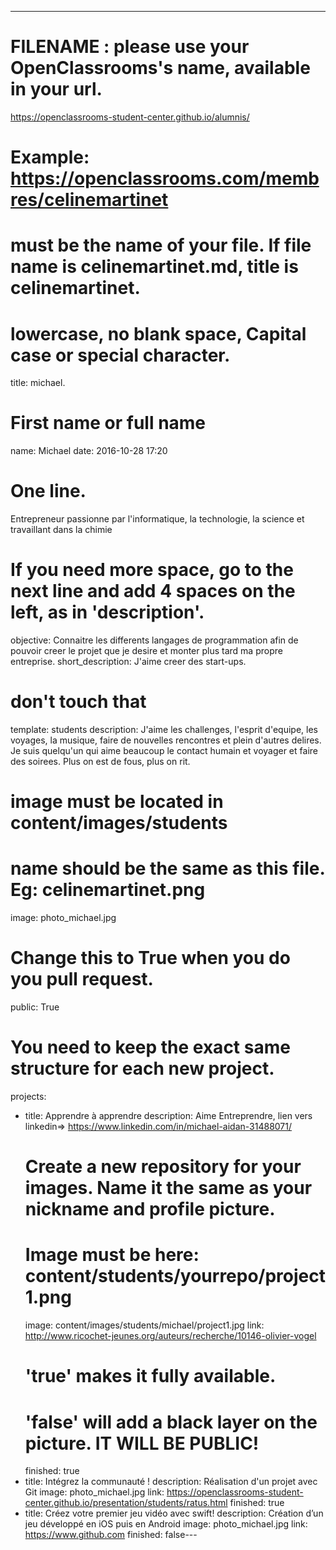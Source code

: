 ---

# FILENAME : please use your OpenClassrooms's name, available in your url.
https://openclassrooms-student-center.github.io/alumnis/
# Example: https://openclassrooms.com/membres/celinemartinet
# must be the name of your file. If file name is celinemartinet.md, title is celinemartinet.
# lowercase, no blank space, Capital case or special character.
title: michael.

# First name or full name
name: Michael
date: 2016-10-28 17:20

# One line.
Entrepreneur passionne par l'informatique, la technologie, la science et travaillant dans la chimie
# If you need more space, go to the next line and add 4 spaces on the left, as in 'description'.
objective: Connaitre les differents langages de programmation afin de pouvoir creer le projet que je desire et monter plus tard ma propre entreprise.
short_description: J'aime creer des start-ups.

# don't touch that
template: students
description:
    J'aime les challenges, l'esprit d'equipe, les voyages, la musique, faire de nouvelles rencontres et plein d'autres delires. Je suis quelqu'un qui aime beaucoup le contact humain et voyager et faire des soirees. Plus on est de fous, plus on rit. 

# image must be located in content/images/students
# name should be the same as this file. Eg: celinemartinet.png
image: photo_michael.jpg

# Change this to True when you do you pull request.
public: True

# You need to keep the exact same structure for each new project.
projects:
  - title: Apprendre à apprendre
    description: Aime Entreprendre, lien vers linkedin=> https://www.linkedin.com/in/michael-aidan-31488071/
    # Create a new repository for your images. Name it the same as your nickname and profile picture.
    # Image must be here: content/students/yourrepo/project1.png
    image: content/images/students/michael/project1.jpg
    link: http://www.ricochet-jeunes.org/auteurs/recherche/10146-olivier-vogel
    # 'true' makes it fully available.
    # 'false' will add a black layer on the picture. IT WILL BE PUBLIC!
    finished: true
  - title: Intégrez la communauté !
    description: Réalisation d'un projet avec Git
    image: photo_michael.jpg
    link: https://openclassrooms-student-center.github.io/presentation/students/ratus.html
    finished: true
  - title: Créez votre premier jeu vidéo avec swift!
    description: Création d’un jeu développé en iOS puis en Android
    image: photo_michael.jpg
    link: https://www.github.com
    finished: false---